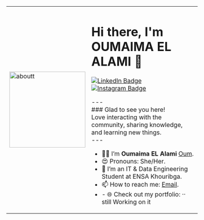 <table>
  <tr>
    <td>
      <img src="https://github.com/user-attachments/assets/a08c528a-13d3-4729-a75a-0bd0fae42682" alt="aboutt" width="200" />
    </td>
    <td>
      <h1>Hi there, I'm OUMAIMA EL ALAMI 👋</h1>
      <p>
        <a href="https://www.linkedin.com/in/oumaima-el-alami-906276246">
          <img src="https://img.shields.io/badge/LinkedIn-0A66C2?style=flat-square&logo=linkedin&logoColor=white" alt="LinkedIn Badge">
        </a>
        <a href="https://www.instagram.com/_.el_alami/">
          <img src="https://img.shields.io/badge/Instagram-E4405F?style=flat-square&logo=instagram&logoColor=white" alt="Instagram Badge">
        </a>
      </p>
      <p>
        ---
        <br />
        ### Glad to see you here!
        <br />
        Love interacting with the community, sharing knowledge, and learning new things.
        <br />
        ---
        <br />
        <ul>
          <li>👨‍💻 I’m <strong>Oumaima EL Alami</strong>  <a href="https://github.com/oumi-beep/">Oum</a>.
          <li>😍 Pronouns: She/Her.</li>
          <li>🏢 I’m an IT & Data Engineering Student at ENSA Khouribga.</li>
          <li>📫 How to reach me: <a href="mailto:elalami20202021@gmail.com">Email</a>.</li>
          <li>- 🌐 Check out my portfolio: ·· still Working on it</li>
        </ul>
      </p>
    </td>
  </tr>
</table>
